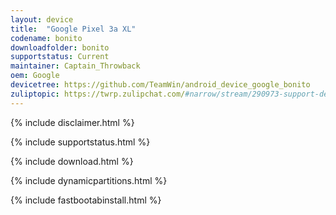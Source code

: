 ```yaml
---
layout: device
title:  "Google Pixel 3a XL"
codename: bonito
downloadfolder: bonito
supportstatus: Current
maintainer: Captain_Throwback
oem: Google
devicetree: https://github.com/TeamWin/android_device_google_bonito
zuliptopic: https://twrp.zulipchat.com/#narrow/stream/290973-support-device/topic/Pixel.203a.20.28sargo.29.2FPixel.203a.20XL.20.28bonito.29
---
```



{% include disclaimer.html %}


{% include supportstatus.html %}


{% include download.html %}


{% include dynamicpartitions.html %}


{% include fastbootabinstall.html %}

